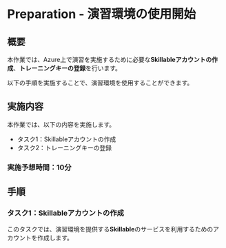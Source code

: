 # Preparation - 演習環境の使用開始

## 概要

本作業では、Azure上で演習を実施するために必要な**Skillableアカウントの作成**、**トレーニングキーの登録**を行います。

以下の手順を実施することで、演習環境を使用することができます。

## 実施内容

本作業では、以下の内容を実施します。

- タスク1：Skillableアカウントの作成
- タスク2：トレーニングキーの登録

### 実施予想時間：10分

## 手順

### タスク1：Skillableアカウントの作成

このタスクでは、演習環境を提供する**Skillable**のサービスを利用するためのアカウントを作成します。

[^]: 既にSkillableアカウントをお持ちの方は作成不要です。ご自身のアカウントでログインし、タスク2へ進んでください。



